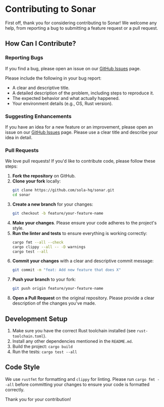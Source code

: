 # Contributing to Sonar

First off, thank you for considering contributing to Sonar! We welcome any help, from reporting a bug to submitting a feature request or a pull request.

## How Can I Contribute?

### Reporting Bugs

If you find a bug, please open an issue on our [GitHub Issues](https://github.com/sola-hq/sonar/issues) page.

Please include the following in your bug report:
- A clear and descriptive title.
- A detailed description of the problem, including steps to reproduce it.
- The expected behavior and what actually happened.
- Your environment details (e.g., OS, Rust version).

### Suggesting Enhancements

If you have an idea for a new feature or an improvement, please open an issue on our [GitHub Issues](https://github.com/sola-hq/sonar/issues) page. Please use a clear title and describe your idea in detail.

### Pull Requests

We love pull requests! If you'd like to contribute code, please follow these steps:

1.  **Fork the repository** on GitHub.
2.  **Clone your fork** locally:
    ```bash
    git clone https://github.com/sola-hq/sonar.git
    cd sonar
    ```
3.  **Create a new branch** for your changes:
    ```bash
    git checkout -b feature/your-feature-name
    ```
4.  **Make your changes**. Please ensure your code adheres to the project's style.
5.  **Run the linter and tests** to ensure everything is working correctly:
    ```bash
    cargo fmt --all --check
    cargo clippy --all -- -D warnings
    cargo test --all
    ```
6.  **Commit your changes** with a clear and descriptive commit message:
    ```bash
    git commit -m "feat: Add new feature that does X"
    ```
7.  **Push your branch** to your fork:
    ```bash
    git push origin feature/your-feature-name
    ```
8.  **Open a Pull Request** on the original repository. Please provide a clear description of the changes you've made.

## Development Setup

1.  Make sure you have the correct Rust toolchain installed (see `rust-toolchain.toml`).
2.  Install any other dependencies mentioned in the `README.md`.
3.  Build the project: `cargo build`
4.  Run the tests: `cargo test --all`

## Code Style

We use `rustfmt` for formatting and `clippy` for linting. Please run `cargo fmt --all` before committing your changes to ensure your code is formatted correctly.

Thank you for your contribution!
